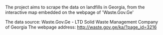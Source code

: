 The project aims to scrape the data on landfills in Georgia, from the interactive map embedded on the webpage of 'Waste.Gov.Ge'

The data source: Waste.Gov.Ge - LTD Solid Waste Management Company of Georgia
The webpage address: http://waste.gov.ge/ka/?page_id=3216
